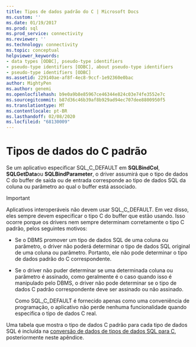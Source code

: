 ```yaml
---
title: Tipos de dados padrão do C | Microsoft Docs
ms.custom: ''
ms.date: 01/19/2017
ms.prod: sql
ms.prod_service: connectivity
ms.reviewer: ''
ms.technology: connectivity
ms.topic: conceptual
helpviewer_keywords:
- data types [ODBC], pseudo-type identifiers
- pseudo-type identifiers [ODBC], about pseudo-type identifiers
- pseudo-type identifiers [ODBC]
ms.assetid: 229140ae-af8f-4ec8-9ccf-1e92360e0bac
author: MightyPen
ms.author: genemi
ms.openlocfilehash: b9e0a9b8e85967ce46344e824c03e74fe3552e7c
ms.sourcegitcommit: b87d36c46b39af8b929ad94ec707dee8800950f5
ms.translationtype: MT
ms.contentlocale: pt-BR
ms.lasthandoff: 02/08/2020
ms.locfileid: "68130009"
---
```

# <a name="default-c-data-types"></a>Tipos de dados do C padrão
Se um aplicativo especificar SQL_C_DEFAULT em **SQLBindCol**, **SQLGetData**ou **SQLBindParameter**, o driver assumirá que o tipo de dados C do buffer de saída ou de entrada corresponde ao tipo de dados SQL da coluna ou parâmetro ao qual o buffer está associado.  
  
> [!IMPORTANT]  
>  Aplicativos interoperáveis não devem usar SQL_C_DEFAULT. Em vez disso, eles sempre devem especificar o tipo C do buffer que estão usando. Isso ocorre porque os drivers nem sempre determinam corretamente o tipo C padrão, pelos seguintes motivos:  
  
-   Se o DBMS promover um tipo de dados SQL de uma coluna ou parâmetro, o driver não poderá determinar o tipo de dados SQL original de uma coluna ou parâmetro. Portanto, ele não pode determinar o tipo de dados padrão do C correspondente.  
  
-   Se o driver não puder determinar se uma determinada coluna ou parâmetro é assinado, como geralmente é o caso quando isso é manipulado pelo DBMS, o driver não pode determinar se o tipo de dados C padrão correspondente deve ser assinado ou não assinado.  
  
     Como SQL_C_DEFAULT é fornecido apenas como uma conveniência de programação, o aplicativo não perde nenhuma funcionalidade quando especifica o tipo de dados C real.  
  
 Uma tabela que mostra o tipo de dados C padrão para cada tipo de dados SQL é incluída na [conversão de dados de tipos de dados SQL para C](../../../odbc/reference/appendixes/converting-data-from-sql-to-c-data-types.md), posteriormente neste apêndice.
